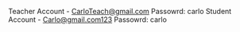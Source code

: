 Teacher Account - CarloTeach@gmail.com    Passowrd: carlo
Student Account - Carlo@gmail.com123      Passowrd: carlo
